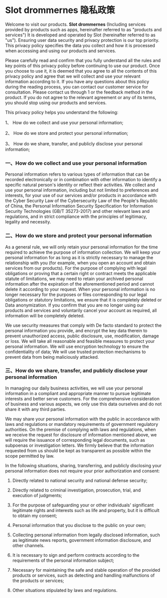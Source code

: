 # Slot drommernes 隐私政策

Welcome to visit our products.  **Slot drommernes** (Including services provided by products such as apps, hereinafter referred to as "products and services") It is developed and operated by Slot (hereinafter referred to as "us"). Ensuring user data security and privacy protection is our top priority. This privacy policy specifies the data you collect and how it is processed when accessing and using our products and services.

Please carefully read and confirm that you fully understand all the rules and key points of this privacy policy before continuing to use our product. Once you choose to use it, it is deemed that you agree to all the contents of this privacy policy and agree that we will collect and use your relevant information according to it. If you have any questions about this policy during the reading process, you can contact our customer service for consultation. Please contact us through 1 or the feedback method in the product. If you do not agree to the relevant agreement or any of its terms, you should stop using our products and services.  

This privacy policy helps you understand the following:

1、 How do we collect and use your personal information;

2、 How do we store and protect your personal information;

3、 How do we share, transfer, and publicly disclose your personal information;

###  一、How do we collect and use your personal information 

Personal information refers to various types of information that can be recorded electronically or in combination with other information to identify a specific natural person's identity or reflect their activities. We collect and use your personal information, including but not limited to preferences and interests, for your use of our services and/or products in accordance with the Cyber Security Law of the Cybersecurity Law of the People's Republic of China, the Personal Information Security Specification for Information Security Technologies (GB/T 35273-2017) and other relevant laws and regulations, and in strict compliance with the principles of legitimacy, legality and necessity.

### 二、How do we store and protect your personal information

As a general rule, we will only retain your personal information for the time required to achieve the purpose of information collection. We will keep your personal information for as long as it is strictly necessary to manage the relationship with you (for example, when you open an account and obtain services from our products). For the purpose of complying with legal obligations or proving that a certain right or contract meets the applicable statute of limitations, we may need to retain your archived personal information after the expiration of the aforementioned period and cannot delete it according to your request. When your personal information is no longer necessary for the purposes or files corresponding to our legal obligations or statutory limitations, we ensure that it is completely deleted or Data anonymization. If you confirm that you are no longer using our products and services and voluntarily cancel your account as required, all information will be completely deleted.

  We use security measures that comply with De facto standard to protect the personal information you provide, and encrypt the key data therein to prevent unauthorized access, public disclosure, use, modification, damage or loss. We will take all reasonable and feasible measures to protect your personal information. We will use encryption technology to ensure the confidentiality of data; We will use trusted protection mechanisms to prevent data from being maliciously attacked.

###  三、How do we share, transfer, and publicly disclose your personal information

In managing our daily business activities, we will use your personal information in a compliant and appropriate manner to pursue legitimate interests and better serve customers. For the comprehensive consideration of business and various aspects, we only use this data ourselves and do not share it with any third parties.

We may share your personal information with the public in accordance with laws and regulations or mandatory requirements of government regulatory authorities. On the premise of complying with laws and regulations, when we receive the request for disclosure of information mentioned above, we will require the issuance of corresponding legal documents, such as subpoenas or investigation letters. We firmly believe that the information requested from us should be kept as transparent as possible within the scope permitted by law.

In the following situations, sharing, transferring, and publicly disclosing your personal information does not require your prior authorization and consent:

1. Directly related to national security and national defense security;

2. Directly related to criminal investigation, prosecution, trial, and execution of judgments;

3. For the purpose of safeguarding your or other individuals' significant legitimate rights and interests such as life and property, but it is difficult to obtain my consent;

4. Personal information that you disclose to the public on your own;

5. Collecting personal information from legally disclosed information, such as legitimate news reports, government information disclosure, and other channels.

6. It is necessary to sign and perform contracts according to the requirements of the personal information subject;

7. Necessary for maintaining the safe and stable operation of the provided products or services, such as detecting and handling malfunctions of the products or services;

8. Other situations stipulated by laws and regulations.
